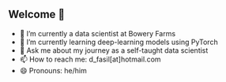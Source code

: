 ## Welcome 👋 

- 🔭 I’m currently a data scientist at Bowery Farms
- 🌱 I’m currently learning deep-learning models using PyTorch
- 💬 Ask me about my journey as a self-taught data scientist
- 📫 How to reach me: d_fasil[at]hotmail.com
- 😄 Pronouns: he/him
<!--
- ⚡ Fun fact: 
-->
